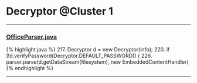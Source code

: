 # Decryptor @Cluster 1

***

### [OfficeParser.java](https://searchcode.com/codesearch/view/111785560/)
{% highlight java %}
217. Decryptor d = new Decryptor(info);
220.     if (!d.verifyPassword(Decryptor.DEFAULT_PASSWORD)) {
226.     parser.parse(d.getDataStream(filesystem), new EmbeddedContentHandler(
{% endhighlight %}

***


